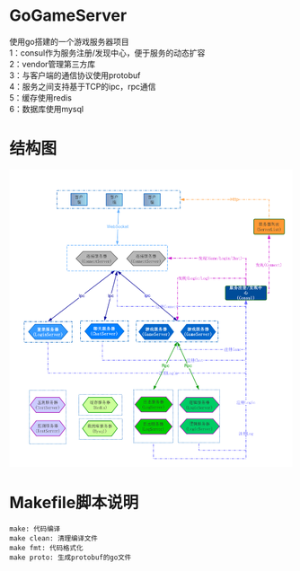 GoGameServer
===============

使用go搭建的一个游戏服务器项目  
1：consul作为服务注册/发现中心，便于服务的动态扩容  
2：vendor管理第三方库  
3：与客户端的通信协议使用protobuf  
4：服务之间支持基于TCP的ipc，rpc通信  
5：缓存使用redis  
6：数据库使用mysql


结构图
===============


![image](server.png)



Makefile脚本说明
===============

	make: 代码编译
	make clean: 清理编译文件
	make fmt: 代码格式化
	make proto: 生成protobuf的go文件
